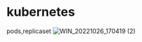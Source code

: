 # kubernetes
pods,replicaset
![WIN_20221026_170419 (2)](https://user-images.githubusercontent.com/114085306/226344457-3a0ef435-17f3-4341-9098-4c4e448380c3.JPG)

